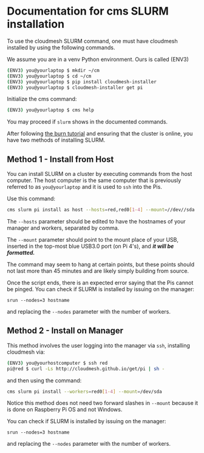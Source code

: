 # Documentation for cms SLURM installation

To use the cloudmesh SLURM command, one must have
cloudmesh installed by using the following
commands.

We assume you are in a venv Python
environment. Ours is called (ENV3)

```bash
(ENV3) you@yourlaptop $ mkdir ~/cm
(ENV3) you@yourlaptop $ cd ~/cm
(ENV3) you@yourlaptop $ pip install cloudmesh-installer
(ENV3) you@yourlaptop $ cloudmesh-installer get pi
```

Initialize the cms command:

```bash
(ENV3) you@yourlaptop $ cms help
```

You may proceed if `slurm` shows in
the documented commands.

After following [the burn tutorial](https://cloudmesh.github.io/pi/tutorial/raspberry-burn-windows/)
and ensuring that the cluster is online,
you have two methods of installing
SLURM.

## Method 1 - Install from Host

You can install SLURM on a cluster
by executing commands from the
host computer. The host computer
is the same computer that is
previously referred to as
`you@yourlaptop` and it is
used to `ssh` into the Pis.

Use this command:
```bash
cms slurm pi install as host --hosts=red,red0[1-4] --mount=//dev//sda
```

The `--hosts` parameter should
be edited to have the hostnames
of your manager and workers,
separated by comma.

The `--mount` parameter should
point to the mount place of
your USB, inserted in the top-most
blue USB3.0 port (on Pi 4's),
and ***it will be formatted.***

The command may seem to hang
at certain points, but these
points should not last more
than 45 minutes and are likely
simply building from source.

Once the script ends, there is
an expected error saying that
the Pis cannot be pinged. You
can check if SLURM is installed
by issuing on the manager:

`srun --nodes=3 hostname`

and replacing the `--nodes`
parameter with the number
of workers.

## Method 2 - Install on Manager

This method involves the user
logging into the manager via
`ssh`, installing cloudmesh
via:

```bash
(ENV3) you@yourhostcomputer $ ssh red
pi@red $ curl -Ls http://cloudmesh.github.io/get/pi | sh -
```

and then using the command:

```bash
cms slurm pi install --workers=red0[1-4] --mount=/dev/sda
```

Notice this method does not
need two forward slashes in
`--mount` because it is done
on Raspberry Pi OS and not
Windows.

You can check if SLURM is installed
by issuing on the manager:

`srun --nodes=3 hostname`

and replacing the `--nodes`
parameter with the number
of workers.
